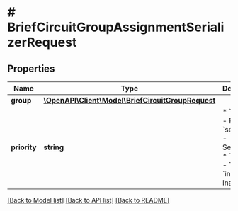 # # BriefCircuitGroupAssignmentSerializerRequest

## Properties

Name | Type | Description | Notes
------------ | ------------- | ------------- | -------------
**group** | [**\OpenAPI\Client\Model\BriefCircuitGroupRequest**](BriefCircuitGroupRequest.md) |  |
**priority** | **string** | * &#x60;primary&#x60; - Primary * &#x60;secondary&#x60; - Secondary * &#x60;tertiary&#x60; - Tertiary * &#x60;inactive&#x60; - Inactive | [optional]

[[Back to Model list]](../../README.md#models) [[Back to API list]](../../README.md#endpoints) [[Back to README]](../../README.md)
